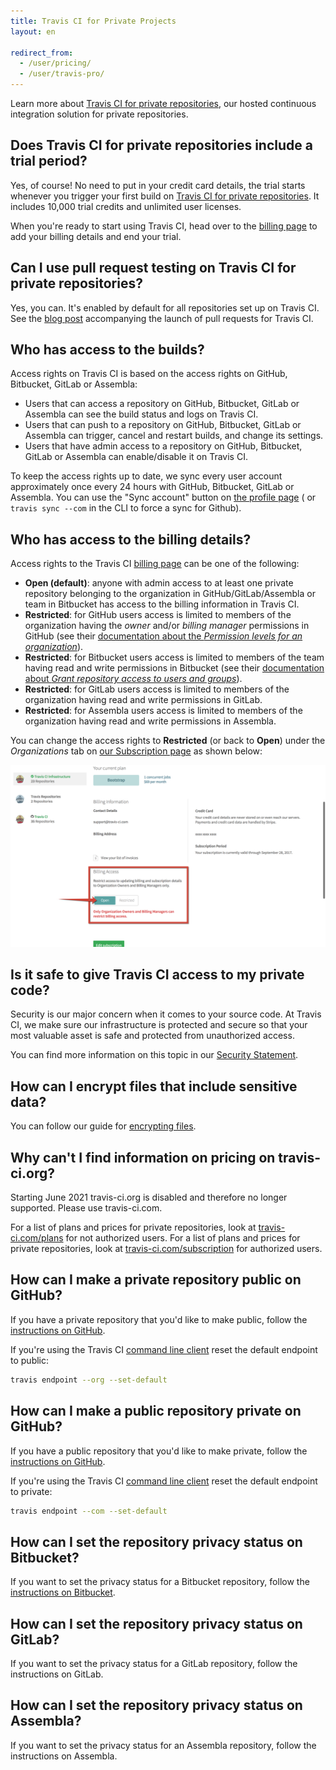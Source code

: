 ```yaml
---
title: Travis CI for Private Projects
layout: en

redirect_from:
  - /user/pricing/
  - /user/travis-pro/
---
```


Learn more about [Travis CI for private repositories](https://travis-ci.com), our hosted
continuous integration solution for private repositories.

## Does Travis CI for private repositories include a trial period?

Yes, of course! No need to put in your credit card details, the trial starts whenever you trigger your first build on [Travis CI for private repositories](https://travis-ci.com). It includes 10,000 trial credits and unlimited user licenses.

When you're ready to start using Travis CI, head over to the [billing page](https://docs.travis-ci.com/user/billing-overview/) to add your billing details and end your trial.

## Can I use pull request testing on Travis CI for private repositories?

Yes, you can. It's enabled by default for all repositories set up on Travis CI. See
the [blog post](https://blog.travis-ci.com/announcing-pull-request-support/) accompanying the launch of pull requests for Travis CI.

## Who has access to the builds?

Access rights on Travis CI is based on the access rights on GitHub, Bitbucket, GitLab or Assembla:

- Users that can access a repository on GitHub, Bitbucket, GitLab or Assembla can see the build status and logs on Travis CI.
- Users that can push to a repository on GitHub, Bitbucket, GitLab or Assembla can trigger, cancel and restart builds, and change its settings.
- Users that have admin access to a repository on GitHub, Bitbucket, GitLab or Assembla can enable/disable it on Travis CI.

To keep the access rights up to date, we sync every user account approximately once every 24 hours with GitHub, Bitbucket, GitLab or Assembla. You can use the "Sync account" button on [the profile page](https://travis-ci.com/profile) ( or `travis sync --com` in the CLI to force a sync for Github).

## Who has access to the billing details?

Access rights to the Travis CI [billing page](https://travis-ci.com/account/subscription) can be one of the following:

- **Open (default)**: anyone with admin access to at least one private repository belonging to the organization in GitHub/GitLab/Assembla or team in Bitbucket has access to the billing information in Travis CI.
- **Restricted**: for GitHub users access is limited to members of the organization having the _owner_ and/or _billing manager_ permissions in GitHub (see their [documentation about the _Permission levels for an organization_](https://help.github.com/articles/permission-levels-for-an-organization/)).
- **Restricted**: for Bitbucket users access is limited to members of the team having read and write permissions in Bitbucket (see their [documentation about _Grant repository access to users and groups_](https://confluence.atlassian.com/bitbucket/grant-repository-access-to-users-and-groups-221449716.html)).
- **Restricted**: for GitLab users access is limited to members of the organization having read and write permissions in GitLab.
- **Restricted**: for Assembla users access is limited to members of the organization having read and write permissions in Assembla.

You can change the access rights to **Restricted** (or back to **Open**) under the *Organizations* tab on [our Subscription page](https://travis-ci.com/account/subscription) as shown below:

![Billing access toggle](/images/admin_only_toggle.png "Billing access toggle")

## Is it safe to give Travis CI access to my private code?

Security is our major concern when it comes to your source code. At Travis CI, we make sure our infrastructure is protected and secure so that your most valuable asset is safe and protected from unauthorized access.

You can find more information on this topic in our [Security Statement](https://docs.travis-ci.com/legal/security/).

## How can I encrypt files that include sensitive data?

You can follow our guide for [encrypting files](/user/encrypting-files/).

## Why can't I find information on pricing on travis-ci.org?

Starting June 2021 travis-ci.org is disabled and therefore no longer supported. Please use travis-ci.com.

For a list of plans and prices for private repositories, look at
[travis-ci.com/plans](https://travis-ci.com/plans) for not authorized users.
For a list of plans and prices for private repositories, look at
[travis-ci.com/subscription](https://travis-ci.com/account/subscription) for authorized users.

## How can I make a private repository public on GitHub?

If you have a private repository that you'd like to make public, follow the [instructions on
GitHub](https://help.github.com/articles/making-a-private-repository-public/).

If you're using the Travis CI [command line client](https://github.com/travis-ci/travis.rb#readme)
   reset the default endpoint to public:

   ```sh
   travis endpoint --org --set-default
   ```

## How can I make a public repository private on GitHub?

If you have a public repository that you'd like to make private, follow the [instructions on
GitHub](https://help.github.com/articles/making-a-public-repository-private/).

If you're using the Travis CI [command line client](https://github.com/travis-ci/travis.rb#readme)
   reset the default endpoint to private:

   ```sh
   travis endpoint --com --set-default
   ```
   
## How can I set the repository privacy status on Bitbucket?

If you want to set the privacy status for a Bitbucket repository, follow the [instructions on
Bitbucket](https://confluence.atlassian.com/bitbucket/make-a-repo-private-or-public-221449724.html).


## How can I set the repository privacy status on GitLab?

If you want to set the privacy status for a GitLab repository, follow the instructions on
GitLab.

## How can I set the repository privacy status on Assembla?

If you want to set the privacy status for an Assembla repository, follow the instructions on
Assembla.

